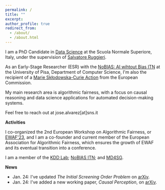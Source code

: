 ```yaml
---
permalink: /
title: ""
excerpt:
author_profile: true
redirect_from: 
  - /about/
  - /about.html
---
```


I am a PhD Candidate in [Data Science](https://www.phd-ai.it/) at the Scuola Normale Superiore, Italy, under the supervision of [Salvatore Ruggieri](http://pages.di.unipi.it/ruggieri/). 

As an Early-Stage Researcher (ESR) with the [NoBIAS: AI wihtout Bias ITN](https://nobias-project.eu/) at the University of Pisa, Department of Computer Science, I'm also the recipient of a [Marie Skłodowska-Curie Action](https://marie-sklodowska-curie-actions.ec.europa.eu/) from the European Commission.

My main research area is algorithmic fairness, with a focus on causal reasoning and data science applications for automated decision-making systems.

Feel free to reach out at jose.alvarez[at]sns.it

**Activities**

I co-organized the 2nd European Workshop on Algorithmic Fairness, or [EWAF'23](https://sites.google.com/view/ewaf23/home), and I am a co-founder and current member of the European Association for Algorithmic Fairness, which ensures the growth of EWAF and its eventual transition into a conference.

I am a member of the [KDD Lab](https://kdd.isti.cnr.it/); [NoBIAS ITN](https://nobias-project.eu/); and [MD4SG](https://www.md4sg.com/).

**News**

- Jan. 24: I've updated *The Initial Screening Order Problem* on [arXiv](https://arxiv.org/pdf/2307.15398v2.pdf).
- Jan. 24: I've added a new working paper, *Causal Perception*, on [arXiv](https://arxiv.org/pdf/2401.13408.pdf). 
